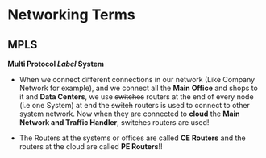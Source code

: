 # Networking Terms

## MPLS
**Multi Protocol ***Label*** System**

- When we connect different connections in our network (Like Company Network for example), and we connect all the **Main Office** and shops
  to it and **Data Centers**, we use ~~switches~~ routers at the end of every node (i.e one System) at end the ~~switch~~ routers is used to connect to other system
  network. Now when they are connected to **cloud** the **Main Network and Traffic Handler**, ~~switches~~ routers are used!
  
- The Routers at the systems or offices are called **CE Routers** and the routers at the cloud are called **PE Routers**!!
